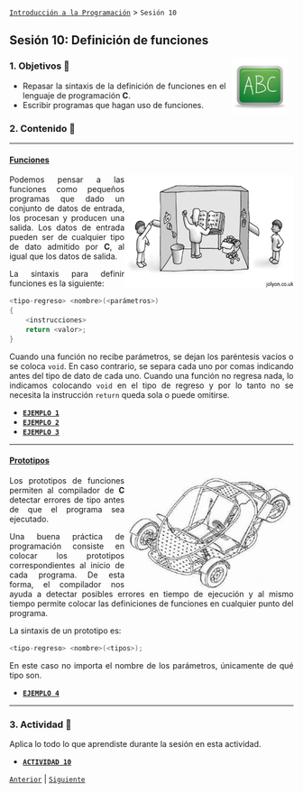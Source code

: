 [`Introducción a la Programación`](../README.md) > `Sesión 10`

## Sesión 10: Definición de funciones

<img src="../imagenes/pizarron.png" align="right" height="100" width="100" hspace="10">
<div style="text-align: justify;">

### 1. Objetivos :dart:

- Repasar la sintaxis de la definición de funciones en el lenguaje de programación __C__.
- Escribir programas que hagan uso de funciones.

### 2. Contenido :rocket:

---
#### <ins>Funciones</ins>
<img src="imagenes/imagen1.jpg" width="300" height="200" align="right">

Podemos pensar a las funciones como pequeños programas que dado un conjunto de datos de entrada, los procesan y producen
una salida. Los datos de entrada pueden ser de cualquier tipo de dato admitido por __C__, al igual que los datos de
salida.

La sintaxis para definir funciones es la siguiente:

```c
<tipo-regreso> <nombre>(<parámetros>)
{
	<instrucciones>
	return <valor>;
}
```

Cuando una función no recibe parámetros, se dejan los paréntesis vacíos o se coloca `void`. En caso contrario, se separa 
cada uno por comas indicando antes del tipo de dato de cada uno. Cuando una función no regresa nada, lo indicamos 
colocando `void` en el tipo de regreso y por lo tanto no se necesita la instrucción `return` queda sola o puede omitirse.

- [**`EJEMPLO 1`**](ejemplo01/README.md)
- [**`EJEMPLO 2`**](ejemplo02/README.md)
- [**`EJEMPLO 3`**](ejemplo03/README.md)

---
#### <ins>Prototipos</ins>
<img src="imagenes/imagen2.jpg" width="300" height="200" align="right">

Los prototipos de funciones permiten al compilador de __C__ detectar errores de tipo antes de que el programa sea 
ejecutado.

Una buena práctica de programación consiste en colocar los prototipos correspondientes al inicio de cada programa. De
esta forma, el compilador nos ayuda a detectar posibles errores en tiempo de ejecución y al mismo tiempo permite colocar
las definiciones de funciones en cualquier punto del programa.

La sintaxis de un prototipo es:

```c
<tipo-regreso> <nombre>(<tipos>);
```

En este caso no importa el nombre de los parámetros, únicamente de qué tipo son.

- [**`EJEMPLO 4`**](ejemplo04/README.md)

---

### 3. Actividad :memo:
Aplica lo todo lo que aprendiste durante la sesión en esta actividad. 

- [**`ACTIVIDAD 10`**](actividad/README.md)

[`Anterior`](../sesion09/README.md) | [`Siguiente`](../sesion11/README.md)

</div>

